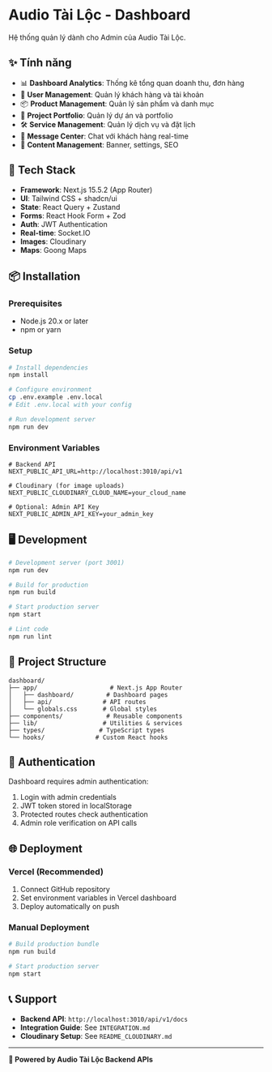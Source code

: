 # Audio Tài Lộc - Dashboard

Hệ thống quản lý dành cho Admin của Audio Tài Lộc.

## ✨ Tính năng

- 📊 **Dashboard Analytics**: Thống kê tổng quan doanh thu, đơn hàng
- 👥 **User Management**: Quản lý khách hàng và tài khoản
- 📦 **Product Management**: Quản lý sản phẩm và danh mục
- 🎯 **Project Portfolio**: Quản lý dự án và portfolio
- 🛠️ **Service Management**: Quản lý dịch vụ và đặt lịch
- 📧 **Message Center**: Chat với khách hàng real-time
- 🎨 **Content Management**: Banner, settings, SEO

## 🚀 Tech Stack

- **Framework**: Next.js 15.5.2 (App Router)
- **UI**: Tailwind CSS + shadcn/ui
- **State**: React Query + Zustand
- **Forms**: React Hook Form + Zod
- **Auth**: JWT Authentication
- **Real-time**: Socket.IO
- **Images**: Cloudinary
- **Maps**: Goong Maps

## 📦 Installation

### Prerequisites
- Node.js 20.x or later
- npm or yarn

### Setup

```bash
# Install dependencies
npm install

# Configure environment
cp .env.example .env.local
# Edit .env.local with your config

# Run development server
npm run dev
```

### Environment Variables

```env
# Backend API
NEXT_PUBLIC_API_URL=http://localhost:3010/api/v1

# Cloudinary (for image uploads)
NEXT_PUBLIC_CLOUDINARY_CLOUD_NAME=your_cloud_name

# Optional: Admin API Key
NEXT_PUBLIC_ADMIN_API_KEY=your_admin_key
```

## 🖥️ Development

```bash
# Development server (port 3001)
npm run dev

# Build for production
npm run build

# Start production server
npm start

# Lint code
npm run lint
```

## 📁 Project Structure

```
dashboard/
├── app/                    # Next.js App Router
│   ├── dashboard/         # Dashboard pages
│   ├── api/              # API routes
│   └── globals.css       # Global styles
├── components/            # Reusable components
├── lib/                  # Utilities & services
├── types/               # TypeScript types
└── hooks/              # Custom React hooks
```

## 🔐 Authentication

Dashboard requires admin authentication:

1. Login with admin credentials
2. JWT token stored in localStorage
3. Protected routes check authentication
4. Admin role verification on API calls

## 🌐 Deployment

### Vercel (Recommended)

1. Connect GitHub repository
2. Set environment variables in Vercel dashboard
3. Deploy automatically on push

### Manual Deployment

```bash
# Build production bundle
npm run build

# Start production server
npm start
```

## 📞 Support

- **Backend API**: `http://localhost:3010/api/v1/docs`
- **Integration Guide**: See `INTEGRATION.md`
- **Cloudinary Setup**: See `README_CLOUDINARY.md`

---

**🎯 Powered by Audio Tài Lộc Backend APIs**
